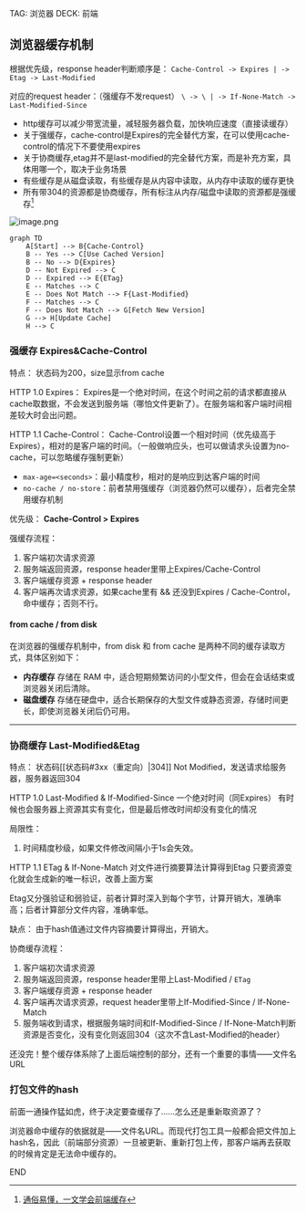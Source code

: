 TAG: 浏览器
DECK: 前端
## 浏览器缓存机制

根据优先级，response header判断顺序是：
`Cache-Control -> Expires | -> Etag -> Last-Modified` 

对应的request header：（强缓存不发request）
`\ -> \ | -> If-None-Match -> Last-Modified-Since`

- http缓存可以减少带宽流量，减轻服务器负载，加快响应速度（直接读缓存）
- 关于强缓存，cache-control是Expires的完全替代方案，在可以使用cache-control的情况下不要使用expires
- 关于协商缓存,etag并不是last-modified的完全替代方案，而是补充方案，具体用哪一个，取决于业务场景
- 有些缓存是从磁盘读取，有些缓存是从内容中读取，从内存中读取的缓存更快
- 所有带304的资源都是协商缓存，所有标注从内存/磁盘中读取的资源都是强缓存[^1]

![image.png](https://tazdingo-images.oss-cn-hongkong.aliyuncs.com/tazdingo-images20240810213922.png)



```mermaid
graph TD
    A[Start] --> B{Cache-Control}
    B -- Yes --> C[Use Cached Version]
    B -- No --> D{Expires}
    D -- Not Expired --> C
    D -- Expired --> E{ETag}
    E -- Matches --> C
    E -- Does Not Match --> F{Last-Modified}
    F -- Matches --> C
    F -- Does Not Match --> G[Fetch New Version]
    G --> H[Update Cache]
    H --> C

```



### 强缓存 Expires&Cache-Control
特点：
状态码为200，size显示from cache

HTTP 1.0 Expires：
Expires是一个绝对时间，在这个时间之前的请求都直接从cache取数据，不会发送到服务端（哪怕文件更新了）。在服务端和客户端时间相差较大时会出问题。

HTTP 1.1 Cache-Control：
Cache-Control设置一个相对时间（优先级高于Expires），相对的是客户端的时间。（一般做响应头，也可以做请求头设置为no-cache，可以忽略缓存强制更新）
- `max-age=<seconds>`：最小精度秒，相对的是响应到达客户端的时间
- `no-cache / no-store`：前者禁用强缓存（浏览器仍然可以缓存），后者完全禁用缓存机制

优先级：
**Cache-Control > Expires**

强缓存流程：
1. 客户端初次请求资源
2. 服务端返回资源，response header里带上Expires/Cache-Control
3. 客户端缓存资源 + response header
4. 客户端再次请求资源，如果cache里有 && 还没到Expires / Cache-Control，命中缓存；否则不行。

#### from cache / from disk
在浏览器的强缓存机制中，from disk 和 from cache 是两种不同的缓存读取方式，具体区别如下：
- **内存缓存** 存储在 RAM 中，适合短期频繁访问的小型文件，但会在会话结束或浏览器关闭后清除。
- **磁盘缓存** 存储在硬盘中，适合长期保存的大型文件或静态资源，存储时间更长，即使浏览器关闭后仍可用。


---

### 协商缓存 Last-Modified&Etag
特点：
状态码[[状态码#3xx（重定向）|304]] Not Modified，发送请求给服务器，服务器返回304

HTTP 1.0 Last-Modified & If-Modified-Since
一个绝对时间（同Expires）
有时候也会服务器上资源其实有变化，但是最后修改时间却没有变化的情况

局限性：
1. 时间精度秒级，如果文件修改间隔小于1s会失效。

HTTP 1.1 ETag & If-None-Match
对文件进行摘要算法计算得到Etag
只要资源变化就会生成新的唯一标识，改善上面方案

Etag又分强验证和弱验证，前者计算时深入到每个字节，计算开销大，准确率高；后者计算部分文件内容，准确率低。

缺点：
由于hash值通过文件内容摘要计算得出，开销大。

协商缓存流程：
1. 客户端初次请求资源
2. 服务端返回资源，response header里带上Last-Modified / `ETag`
3. 客户端缓存资源 + response header
4. 客户端再次请求资源，request header里带上If-Modified-Since / If-None-Match
5. 服务端收到请求，根据服务端时间和If-Modified-Since / If-None-Match判断资源是否变化，没有变化则返回304（这次不含Last-Modified的header）


还没完！整个缓存体系除了上面后端控制的部分，还有一个重要的事情——文件名URL
### 打包文件的hash
前面一通操作猛如虎，终于决定要查缓存了......怎么还是重新取资源了？

浏览器命中缓存的依据就是——文件名URL。而现代打包工具一般都会把文件加上hash名，因此（前端部分资源）一旦被更新、重新打包上传，那客户端再去获取的时候肯定是无法命中缓存的。



[^1]: [通俗易懂，一文学会前端缓存](https://blog.csdn.net/weixin_42224055/article/details/126605440)

END
<!--ID: 1722926244401-->
